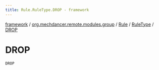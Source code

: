 ```yaml
---
title: Rule.RuleType.DROP - framework
---
```


[framework](../../../index.html) / [org.mechdancer.remote.modules.group](../../index.html) / [Rule](../index.html) / [RuleType](index.html) / [DROP](./-d-r-o-p.html)

# DROP

`DROP`